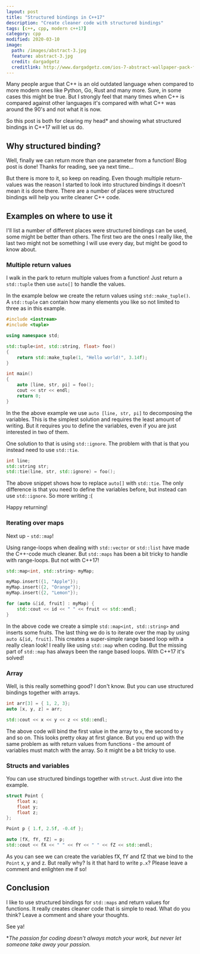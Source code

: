 ```yaml
---
layout: post
title: "Structured bindings in C++17"
description: "Create cleaner code with structured bindings"
tags: [c++, cpp, modern c++17]
category: cpp
modified: 2020-03-10
image:
  path: /images/abstract-3.jpg
  feature: abstract-3.jpg
  credit: dargadgetz
  creditlink: http://www.dargadgetz.com/ios-7-abstract-wallpaper-pack-for-iphone-5-and-ipod-touch-retina/
---
```



Many people argue that C++ is an old outdated language when compared to more modern ones like Python, Go, Rust and many more. Sure, in some cases this might be true. But I strongly feel that many times when C++ is compared against other languages it's compared with what C++ was around the 90's and not what it is now.

So this post is both for clearing my head* and showing what structured bindings in C++17 will let us do.

## Why structured binding?
Well, finally we can return more than one parameter from a function! Blog post is done! Thanks for reading, see ya next time...

But there is more to it, so keep on reading.
Even though multiple return-values was the reason I started to look into structured bindings it doesn't mean it is done there. There are a number of places were structured bindings will help you write cleaner C++ code.

## Examples on where to use it
I'll list a number of different places were structured bindings can be used, some might be better than others. The first two are the ones I really like, the last two might not be something I will use every day, but might be good to know about.

### Multiple return values
I walk in the park to return multiple values from a function! Just return a `std::tuple` then use `auto[]` to handle the values.

In the example below we create the return values using `std::make_tuple()`. A `std::tuple` can contain how many elements you like so not limited to three as in this example.
```cpp
#include <iostream>
#include <tuple>

using namespace std;

std::tuple<int, std::string, float> foo()
{
    return std::make_tuple(1, "Hello world!", 3.14f);
}

int main()
{
    auto [line, str, pi] = foo();
    cout << str << endl;
    return 0;
}
```

In the the above example we use `auto [line, str, pi]` to decomposing the variables. This is the simplest solution and requires the least amount of writing. But it requires you to define the variables, even if you are just interested in two of them.

One solution to that is using `std::ignore`. The problem with that is that you instead need to use `std::tie`.

```cpp
int line;
std::string str;
std::tie(line, str, std::ignore) = foo();
```
The above snippet shows how to replace `auto[]` with `std::tie`. The only difference is that you need to define the variables before, but instead can use `std::ignore`. So more writing :(

Happy returning!

### Iterating over maps
Next up - `std::map`!

Using range-loops when dealing with `std::vector` or `std::list` have made the C++-code much cleaner. But `std::maps` has been a bit tricky to handle with range-loops. But not with C++17!

```cpp
std::map<int, std::string> myMap;

myMap.insert({1, "Apple"});
myMap.insert({2, "Orange"});
myMap.insert({2, "Lemon"});

for (auto &[id, fruit] : myMap) {
	std::cout << id << " " << fruit << std::endl;
}
```
In the above code we create a simple `std::map<int, std::string>` and inserts some fruits. The last thing we do is to iterate over the map by using `auto &[id, fruit]`. This creates a super-simple range based loop with a really clean look!
I really like using `std::map` when coding. But the missing part of `std::map` has always been the range based loops. With C++17 it's solved!

### Array
Well, is this really something good? I don't know.
But you can use structured bindings together with arrays.
```cpp
int arr[3] = { 1, 2, 3};
auto [x, y, z] = arr;

std::cout << x << y << z << std::endl;
```
The above code will bind the first value in the array to `x`, the second to `y` and so on. This looks pretty okay at first glance. But you end up with the same problem as with return values from functions - the amount of variables must match with the array. So it might be a bit tricky to use.

### Structs and variables
You can use structured bindings together with `struct`. Just dive into the example.
```cpp
struct Point {
    float x;
    float y;
    float z;
};

Point p { 1.f, 2.5f, -0.4f };

auto [fX, fY, fZ] = p;
std::cout << fX << " " << fY << " " << fZ << std::endl;
```
As you can see we can create the variables fX, fY and fZ that we bind to the `Point` x, y and z. But really why? Is it that hard to write `p.x`? Please leave a comment and enlighten me if so!

## Conclusion
I like to use structured bindings for `std::maps` and return values for functions. It really creates cleaner code that is simple to read. What do you think? Leave a comment and share your thoughts.

See ya!



**The passion for coding doesn't always match your work, but never let someone take away your passion.*
